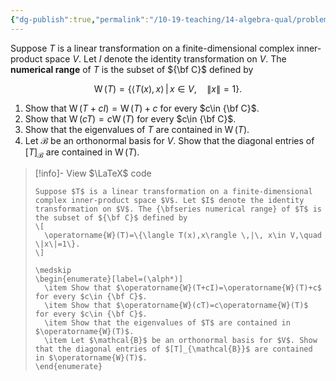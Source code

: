 ```yaml
---
{"dg-publish":true,"permalink":"/10-19-teaching/14-algebra-qual/problem-bank/linear-algebra/numerical-range-of-a-linear-transformation/","tags":["linear_algebra"],"updated":"2025-03-21T08:25:49-07:00"}
---
```


Suppose $T$ is a linear transformation on a finite-dimensional complex inner-product space $V$. Let $I$ denote the identity transformation on $V$. The **numerical range** of $T$ is the subset of ${\bf C}$ defined by

$$\operatorname{W}(T)=\{\langle T(x),x\rangle \,|\, x\in V,\quad \|x\|=1\}.$$

1. Show that $\operatorname{W}(T+cI)=\operatorname{W}(T)+c$ for every $c\in {\bf C}$.
2. Show that $\operatorname{W}(cT)=c\operatorname{W}(T)$ for every $c\in {\bf C}$.
3. Show that the eigenvalues of $T$ are contained in $\operatorname{W}(T)$.
4. Let $\mathcal{B}$ be an orthonormal basis for $V$. Show that the diagonal entries of $[T]_{\mathcal{B}}$ are contained in $\operatorname{W}(T)$.

> [!info]- View $\LaTeX$ code
> ```
> Suppose $T$ is a linear transformation on a finite-dimensional complex inner-product space $V$. Let $I$ denote the identity transformation on $V$. The {\bfseries numerical range} of $T$ is the subset of ${\bf C}$ defined by
> \[
> 	\operatorname{W}(T)=\{\langle T(x),x\rangle \,|\, x\in V,\quad \|x\|=1\}.
> \]
> 
> \medskip
> \begin{enumerate}[label=(\alph*)]
> 	\item Show that $\operatorname{W}(T+cI)=\operatorname{W}(T)+c$ for every $c\in {\bf C}$.
> 	\item Show that $\operatorname{W}(cT)=c\operatorname{W}(T)$ for every $c\in {\bf C}$.
> 	\item Show that the eigenvalues of $T$ are contained in $\operatorname{W}(T)$.
> 	\item Let $\mathcal{B}$ be an orthonormal basis for $V$. Show that the diagonal entries of $[T]_{\mathcal{B}}$ are contained in $\operatorname{W}(T)$.
> \end{enumerate}
> ```